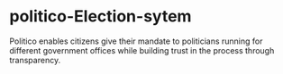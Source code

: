 # politico-Election-sytem
Politico enables citizens give their mandate to politicians running for different government offices while building trust in the process through transparency.
